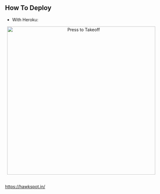 ## How To Deploy 
* With Heroku:
<p align="center">
   <a href = "https://heroku.com/deploy?template=https://github.com/MR-UNKNOWN-X/test01"><img src="https://telegra.ph/file/57c4edb389224c9cf9996.png" alt="Press to Takeoff" width="490px"></a>
</p>
<br>
<a href="https://hawkspot.in/" title="Make your Android faster/">https://hawkspot.in/</a>
